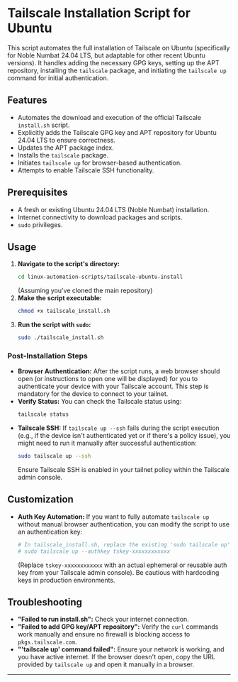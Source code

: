 # Tailscale Installation Script for Ubuntu

This script automates the full installation of Tailscale on Ubuntu (specifically for Noble Numbat 24.04 LTS, but adaptable for other recent Ubuntu versions). It handles adding the necessary GPG keys, setting up the APT repository, installing the `tailscale` package, and initiating the `tailscale up` command for initial authentication.

## Features

* Automates the download and execution of the official Tailscale `install.sh` script.
* Explicitly adds the Tailscale GPG key and APT repository for Ubuntu 24.04 LTS to ensure correctness.
* Updates the APT package index.
* Installs the `tailscale` package.
* Initiates `tailscale up` for browser-based authentication.
* Attempts to enable Tailscale SSH functionality.

## Prerequisites

* A fresh or existing Ubuntu 24.04 LTS (Noble Numbat) installation.
* Internet connectivity to download packages and scripts.
* `sudo` privileges.

## Usage

1.  **Navigate to the script's directory:**
    ```bash
    cd linux-automation-scripts/tailscale-ubuntu-install
    ```
    (Assuming you've cloned the main repository)
2.  **Make the script executable:**
    ```bash
    chmod +x tailscale_install.sh
    ```
3.  **Run the script with `sudo`:**
    ```bash
    sudo ./tailscale_install.sh
    ```

### Post-Installation Steps

* **Browser Authentication:** After the script runs, a web browser should open (or instructions to open one will be displayed) for you to authenticate your device with your Tailscale account. This step is mandatory for the device to connect to your tailnet.
* **Verify Status:** You can check the Tailscale status using:
    ```bash
    tailscale status
    ```
* **Tailscale SSH:** If `tailscale up --ssh` fails during the script execution (e.g., if the device isn't authenticated yet or if there's a policy issue), you might need to run it manually after successful authentication:
    ```bash
    sudo tailscale up --ssh
    ```
    Ensure Tailscale SSH is enabled in your tailnet policy within the Tailscale admin console.

## Customization

* **Auth Key Automation:** If you want to fully automate `tailscale up` without manual browser authentication, you can modify the script to use an authentication key:
    ```bash
    # In tailscale_install.sh, replace the existing 'sudo tailscale up' line with:
    # sudo tailscale up --authkey tskey-xxxxxxxxxxxx
    ```
    (Replace `tskey-xxxxxxxxxxxx` with an actual ephemeral or reusable auth key from your Tailscale admin console). Be cautious with hardcoding keys in production environments.

## Troubleshooting

* **"Failed to run install.sh":** Check your internet connection.
* **"Failed to add GPG key/APT repository":** Verify the `curl` commands work manually and ensure no firewall is blocking access to `pkgs.tailscale.com`.
* **"'tailscale up' command failed":** Ensure your network is working, and you have active internet. If the browser doesn't open, copy the URL provided by `tailscale up` and open it manually in a browser.

---
